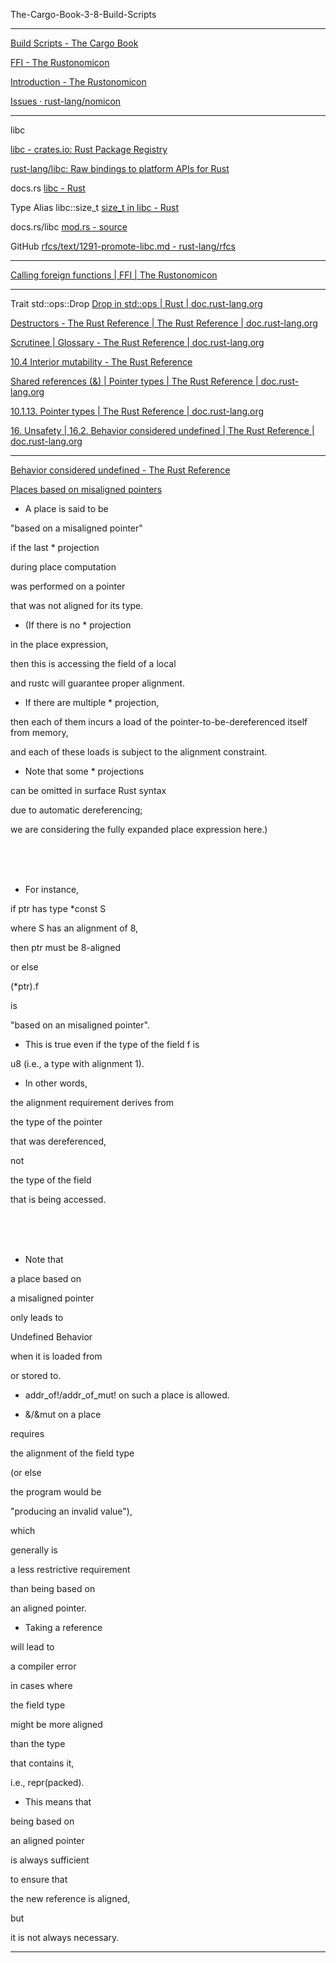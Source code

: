 The-Cargo-Book-3-8-Build-Scripts

____

[Build Scripts - The Cargo Book](https://doc.rust-lang.org/cargo/reference/build-scripts.html#outputs-of-the-build-script)

[FFI - The Rustonomicon](https://doc.rust-lang.org/nomicon/ffi.html)

[Introduction - The Rustonomicon](https://doc.rust-lang.org/nomicon/intro.html)

[Issues · rust-lang/nomicon](https://github.com/rust-lang/nomicon/issues)

____

libc

[libc - crates.io: Rust Package Registry](https://crates.io/crates/libc)

[rust-lang/libc: Raw bindings to platform APIs for Rust](https://github.com/rust-lang/libc)

docs.rs [libc - Rust](https://docs.rs/libc/0.2.158/libc/)

Type Alias libc::size_t [size_t in libc - Rust](https://docs.rs/libc/0.2.158/libc/type.size_t.html)

docs.rs/libc [mod.rs - source](https://docs.rs/libc/0.2.158/src/libc/unix/mod.rs.html#19)

GitHub [rfcs/text/1291-promote-libc.md - rust-lang/rfcs](https://github.com/rust-lang/rfcs/blob/HEAD/text/1291-promote-libc.md)

____

[Calling foreign functions | FFI | The Rustonomicon](https://doc.rust-lang.org/nomicon/ffi.html#calling-foreign-functions)

____

Trait std::ops::Drop [Drop in std::ops | Rust | doc.rust-lang.org](https://doc.rust-lang.org/std/ops/trait.Drop.html)

[Destructors - The Rust Reference | The Rust Reference | doc.rust-lang.org](https://doc.rust-lang.org/reference/destructors.html)

[Scrutinee | Glossary - The Rust Reference | doc.rust-lang.org](https://doc.rust-lang.org/reference/glossary.html#scrutinee)

[10.4 Interior mutability - The Rust Reference](https://doc.rust-lang.org/reference/interior-mutability.html)

[Shared references (&) | Pointer types | The Rust Reference | doc.rust-lang.org](https://doc.rust-lang.org/reference/types/pointer.html#shared-references-)

[10.1.13. Pointer types | The Rust Reference | doc.rust-lang.org](https://doc.rust-lang.org/reference/types/pointer.html#pointer-types)

[16. Unsafety | 16.2. Behavior considered undefined | The Rust Reference | doc.rust-lang.org](https://doc.rust-lang.org/reference/behavior-considered-undefined.html)

____

[Behavior considered undefined - The Rust Reference](https://doc.rust-lang.org/reference/behavior-considered-undefined.html#places-based-on-misaligned-pointers)

[Places based on misaligned pointers](https://doc.rust-lang.org/reference/behavior-considered-undefined.html#places-based-on-misaligned-pointers)

- A place is said to be 

"based on a misaligned pointer" 

if the last * projection 

during place computation 

was performed on a pointer 

that was not aligned for its type. 

- (If there is no * projection

in the place expression, 

then this is accessing the field of a local 

and rustc will guarantee proper alignment. 

- If there are multiple * projection,

then each of them incurs a load of the pointer-to-be-dereferenced itself from memory, 

and each of these loads is subject to the alignment constraint. 

- Note that some * projections
  
can be omitted in surface Rust syntax 

due to automatic dereferencing; 

we are considering the fully expanded place expression here.)

<br><br><br>

- For instance, 

if ptr has type *const S 

where S has an alignment of 8, 

then ptr must be 8-aligned 

or else 

(*ptr).f 

is 

"based on an misaligned pointer". 

- This is true even if the type of the field f is

u8 (i.e., a type with alignment 1). 

- In other words, 

the alignment requirement derives from 

the type of the pointer 

that was dereferenced, 

not 

the type of the field 

that is being accessed.

<br><br><br>

- Note that 

a place based on 

a misaligned pointer 

only leads to 

Undefined Behavior 

when it is loaded from 

or stored to. 

- addr_of!/addr_of_mut! on such a place is allowed.

- &/&mut on a place

requires 

the alignment of the field type 

(or else 

the program would be 

"producing an invalid value"), 

which 

generally is 

a less restrictive requirement 

than being based on 

an aligned pointer. 

- Taking a reference

will lead to 

a compiler error 

in cases where 

the field type 

might be more aligned 

than the type 

that contains it, 

i.e., repr(packed). 

- This means that

being based on 

an aligned pointer 

is always sufficient 

to ensure that 

the new reference is aligned, 

but 

it is not always necessary.


____
